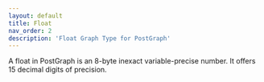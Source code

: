 ```yaml
---
layout: default
title: Float
nav_order: 2
description: 'Float Graph Type for PostGraph'
---
```


A float in PostGraph is an 8-byte inexact variable-precise number. It offers 15 decimal digits of precision.
